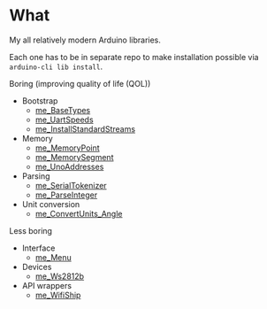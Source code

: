 # What

My all relatively modern Arduino libraries.

Each one has to be in separate repo to make installation possible
via `arduino-cli lib install`.

Boring (improving quality of life (QOL))
  * Bootstrap
    * [me_BaseTypes][me_BaseTypes]
    * [me_UartSpeeds][me_UartSpeeds]
    * [me_InstallStandardStreams][me_InstallStandardStreams]
  * Memory
    * [me_MemoryPoint][me_MemoryPoint]
    * [me_MemorySegment][me_MemorySegment]
    * [me_UnoAddresses][me_UnoAddresses]
  * Parsing
    * [me_SerialTokenizer][me_SerialTokenizer]
    * [me_ParseInteger][me_ParseInteger]
  * Unit conversion
    * [me_ConvertUnits_Angle][me_ConvertUnits_Angle]

Less boring
  * Interface
    * [me_Menu][me_Menu]
  * Devices
    * [me_Ws2812b][me_Ws2812b]
  * API wrappers
    * [me_WifiShip][me_WifiShip]

[me_BaseTypes]: https://github.com/martin-eden/Embedded-me_BaseTypes
[me_UartSpeeds]: https://github.com/martin-eden/Embedded-me_UartSpeeds
[me_InstallStandardStreams]: https://github.com/martin-eden/Embedded-me_InstallStandardStreams

[me_MemoryPoint]: https://github.com/martin-eden/Embedded-me_MemoryPoint
[me_MemorySegment]: https://github.com/martin-eden/Embedded-me_MemorySegment
[me_UnoAddresses]: https://github.com/martin-eden/Embedded-me_UnoAddresses

[me_SerialTokenizer]: https://github.com/martin-eden/Embedded-me_SerialTokenizer
[me_ParseInteger]: https://github.com/martin-eden/Embedded-me_ParseInteger

[me_ConvertUnits_Angle]: https://github.com/martin-eden/Embedded-me_ConvertUnits_Angle

[me_Menu]: https://github.com/martin-eden/Embedded-me_Menu
[me_Ws2812b]: https://github.com/martin-eden/Embedded-me_Ws2812b
[me_WifiShip]: https://github.com/martin-eden/Embedded-me_WifiShip
